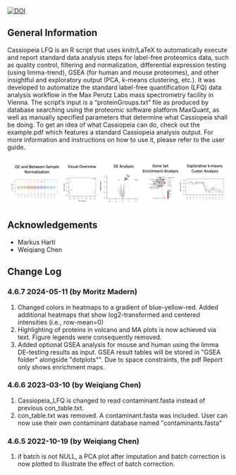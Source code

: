 [![DOI](https://zenodo.org/badge/427997041.svg)](https://zenodo.org/badge/latestdoi/427997041)

## General Information
Cassiopeia LFQ is an R script that uses knitr/LaTeX to automatically execute and report standard data analysis steps for label-free proteomics data, such as quality control, filtering and normalization, differential expression testing (using limma-trend), GSEA (for human and mouse proteomes), and other insightful and exploratory output (PCA, k-means clustering, etc.). It was developed to automatize the standard label-free quantification (LFQ) data analysis workflow in the Max Perutz Labs mass spectrometry facility in Vienna. The script’s input is a “proteinGroups.txt” file as produced by database searching using the proteomic software platform MaxQuant, as well as manually specified parameters that determine what Cassiopeia shall be doing. To get an idea of what Cassiopeia can do, check out the example.pdf which features a standard Cassiopeia analysis output. For more information and instructions on how to use it, please refer to the user guide.

![Screenshot](img/DemoFigures.png)



## Acknowledgements
- Markus Hartl 
- Weiqiang Chen 



## Change Log

### 4.6.7 2024-05-11 (by Moritz Madern)
1) Changed colors in heatmaps to a gradient of blue-yellow-red. Added additional heatmaps that show log2-transformed and centered intensities (i.e., row-mean=0)
2) Highlighting of proteins in volcano and MA plots is now achieved via text. Figure legends were consequently removed.
3) Added optional GSEA analysis for mouse and human using the limma DE-testing results as input. GSEA result tables will be stored in "GSEA folder" alongside "dotplots"". Due to space constraints, the pdf Report only shows enrichment maps.

### 4.6.6 2023-03-10 (by Weiqiang Chen)
1) Cassiopeia_LFQ is changed to read contaminant.fasta instead of previous con_table.txt. 
2) con_table.txt was removed. A contaminant.fasta was included. User can now use their own contaminant database named "contaminants.fasta"

### 4.6.5 2022-10-19 (by Weiqiang Chen)
1) if batch is not NULL, a PCA plot after imputation and batch correction is now plotted to illustrate the effect of batch correction.

